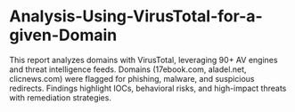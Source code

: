 # Analysis-Using-VirusTotal-for-a-given-Domain
This report analyzes domains with VirusTotal, leveraging 90+ AV engines and threat intelligence feeds. Domains (17ebook.com, aladel.net, clicnews.com) were flagged for phishing, malware, and suspicious redirects. Findings highlight IOCs, behavioral risks, and high-impact threats with remediation strategies.
